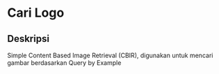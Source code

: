 # Cari Logo

## Deskripsi
Simple Content Based Image Retrieval (CBIR), digunakan untuk mencari gambar berdasarkan
Query by Example
